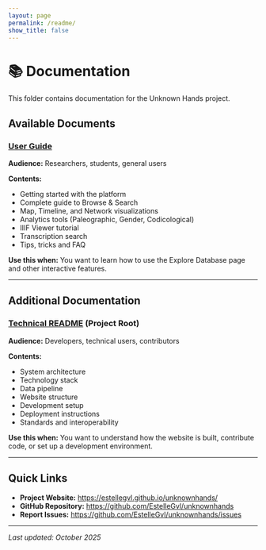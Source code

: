 ```yaml
---
layout: page
permalink: /readme/
show_title: false
---
```


# 📚 Documentation

This folder contains documentation for the Unknown Hands project.

## Available Documents

### [User Guide](/userguide/)
**Audience:** Researchers, students, general users

**Contents:**
- Getting started with the platform
- Complete guide to Browse & Search
- Map, Timeline, and Network visualizations
- Analytics tools (Paleographic, Gender, Codicological)
- IIIF Viewer tutorial
- Transcription search
- Tips, tricks and FAQ

**Use this when:** You want to learn how to use the Explore Database page and other interactive features.

---

## Additional Documentation

### [Technical README](https://github.com/EstelleGvl/unknownhands/blob/main/README.md) (Project Root)
**Audience:** Developers, technical users, contributors

**Contents:**
- System architecture
- Technology stack
- Data pipeline
- Website structure
- Development setup
- Deployment instructions
- Standards and interoperability

**Use this when:** You want to understand how the website is built, contribute code, or set up a development environment.

---

## Quick Links

- **Project Website:** https://estellegvl.github.io/unknownhands/
- **GitHub Repository:** https://github.com/EstelleGvl/unknownhands
- **Report Issues:** https://github.com/EstelleGvl/unknownhands/issues

---

*Last updated: October 2025*
